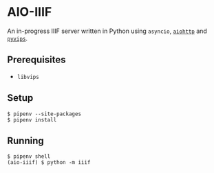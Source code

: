 # AIO-IIIF

An in-progress IIIF server written in Python using `asyncio`, [`aiohttp`](https://github.com/aio-libs/aiohttp) and [`pyvips`](https://github.com/jcupitt/pyvips).

## Prerequisites

- `libvips`

## Setup

```
$ pipenv --site-packages
$ pipenv install
```

## Running

```
$ pipenv shell
(aio-iiif) $ python -m iiif
```
